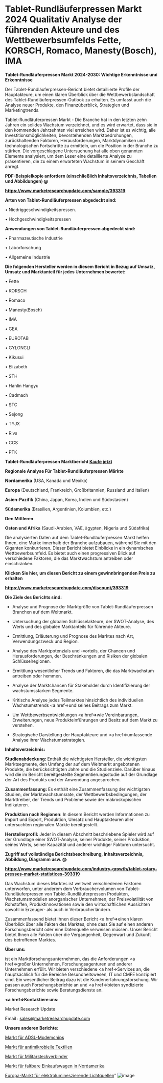 # Tablet-Rundläuferpressen Markt 2024 Qualitativ Analyse der führenden Akteure und des Wettbewerbsumfelds Fette, KORSCH, Romaco, Manesty(Bosch), IMA

<strong>Tablet-Rundläuferpressen Markt 2024-2030: Wichtige Erkenntnisse und Erkenntnisse</strong>

Der Tablet-Rundläuferpressen-Bericht bietet detaillierte Profile der Hauptakteure, um einen klaren Überblick über die Wettbewerbslandschaft des Tablet-Rundläuferpressen-Outlook zu erhalten. Es umfasst auch die Analyse neuer Produkte, den Finanzüberblick, Strategien und Marketingtrends.

Tablet-Rundläuferpressen Markt - Die Branche hat in den letzten zehn Jahren ein solides Wachstum verzeichnet, und es wird erwartet, dass sie in den kommenden Jahrzehnten viel erreichen wird. Daher ist es wichtig, alle Investitionsmöglichkeiten, bevorstehenden Marktbedrohungen, zurückhaltenden Faktoren, Herausforderungen, Marktdynamiken und technologischen Fortschritte zu ermitteln, um die Position in der Branche zu stärken. Die vorgeschlagene Untersuchung hat alle oben genannten Elemente analysiert, um dem Leser eine detaillierte Analyse zu präsentieren, die zu einem erwarteten Wachstum in seinem Geschäft anregt.



<strong><b>PDF-Beispielkopie anfordern (einschließlich Inhaltsverzeichnis, Tabellen und Abbildungen) @ </b></strong>

<strong><a href=https://www.marketresearchupdate.com/sample/393319>

<strong>https://www.marketresearchupdate.com/sample/393319</u></a></strong></strong>



<strong>Arten von Tablet-Rundläuferpressen abgedeckt sind:</strong>

• Niedriggeschwindigkeitspressen.

• Hochgeschwindigkeitspressen



<strong>Anwendungen von Tablet-Rundläuferpressen abgedeckt sind:</strong>

• Pharmazeutische Industrie

• Laborforschung

• Allgemeine Industrie



<strong>Die folgenden Hersteller werden in diesem Bericht in Bezug auf Umsatz, Umsatz und Marktanteil für jedes Unternehmen bewertet:</strong>

• Fette

• KORSCH

• Romaco

• Manesty(Bosch)

• IMA

• GEA

• EUROTAB

• GYLONGLI

• Kikusui

• Elizabeth

• STH

• Hanlin Hangyu

• Cadmach

• STC

• Sejong

• TYJX

• Riva

• CCS

• PTK



<strong>Tablet-Rundläuferpressen Marktbericht <a href=https://www.marketresearchupdate.com/buynow/393319>Kaufe jetzt</a></strong>



<strong>Regionale Analyse Für Tablet-Rundläuferpressen Märkte</strong>



<strong>Nordamerika</strong> (USA, Kanada und Mexiko)



<strong>Europa</strong> (Deutschland, Frankreich, Großbritannien, Russland und Italien)



<strong>Asien-Pazifik</strong> (China, Japan, Korea, Indien und Südostasien)



<strong>Südamerika</strong> (Brasilien, Argentinien, Kolumbien, etc.)



<strong>Den Mittleren</strong> 

<strong>Osten und Afrika</strong> (Saudi-Arabien, VAE, ägypten, Nigeria und Südafrika)

Die analysierten Daten auf dem Tablet-Rundläuferpressen Markt helfen Ihnen, eine Marke innerhalb der Branche aufzubauen, während Sie mit den Giganten konkurrieren. Dieser Bericht bietet Einblicke in ein dynamisches Wettbewerbsumfeld. Es bietet auch einen progressiven Blick auf verschiedene Faktoren, die das Marktwachstum antreiben oder einschränken.



<strong>Klicken Sie hier, um diesen Bericht zu einem gewinnbringenden Preis zu erhalten
</strong>

<strong><a href=https://www.marketresearchupdate.com/discount/393319>https://www.marketresearchupdate.com/discount/393319</b></u></strong></a>



<strong>Die Ziele des Berichts sind:</strong>

- Analyse und Prognose der Marktgröße von Tablet-Rundläuferpressen Branchen auf dem Weltmarkt.

- Untersuchung der globalen Schlüsselakteure, der SWOT-Analyse, des Werts und des globalen Marktanteils für führende Akteure.

- Ermittlung, Erläuterung und Prognose des Marktes nach Art, Verwendungszweck und Region.

- Analyse des Marktpotenzials und -vorteils, der Chancen und Herausforderungen, der Beschränkungen und Risiken der globalen Schlüsselregionen.

- Ermittlung wesentlicher Trends und Faktoren, die das Marktwachstum antreiben oder hemmen.

- Analyse der Marktchancen für Stakeholder durch Identifizierung der wachstumsstarken Segmente.

- Kritische Analyse jedes Teilmarktes hinsichtlich des individuellen Wachstumstrends <a href=>und</a> seines Beitrags zum Markt.

- Um Wettbewerbsentwicklungen <a href=>wie</a> Vereinbarungen, Erweiterungen, neue Produkteinführungen und Besitz auf dem Markt zu verstehen.

- Strategische Darstellung der Hauptakteure und <a href=>umfas</a>sende Analyse ihrer Wachstumsstrategien.



<strong>Inhaltsverzeichnis:</strong>



<strong>Studienabdeckung:</strong> Enthält die wichtigsten Hersteller, die wichtigsten Marktsegmente, den Umfang der auf dem Weltmarkt angebotenen Produkte, die berücksichtigten Jahre und die Studienziele. Darüber hinaus wird die im Bericht bereitgestellte Segmentierungsstudie auf der Grundlage der Art des Produkts und der Anwendung angesprochen.



<strong>Zusammenfassung:</strong> Es enthält eine Zusammenfassung der wichtigsten Studien, der Marktwachstumsrate, der Wettbewerbsbedingungen, der Markttreiber, der Trends und Probleme sowie der makroskopischen Indikatoren.



<strong>Produktion nach Regionen:</strong> In diesem Bericht werden Informationen zu Import und Export, Produktion, Umsatz und Hauptakteuren aller untersuchten regionalen Märkte bereitgestellt.



<strong>Herstellerprofil:</strong> Jeder in diesem Abschnitt beschriebene Spieler wird auf der Grundlage einer SWOT-Analyse, seiner Produkte, seiner Produktion, seines Werts, seiner Kapazität und anderer wichtiger Faktoren untersucht.



<strong><b>Zugriff auf vollständige Berichtsbeschreibung, Inhaltsverzeichnis, Abbildung, Diagramm usw. @ </b></strong>

<strong><a href=https://www.marketresearchupdate.com/industry-growth/tablet-rotary-presses-market-statistices-393319>https://www.marketresearchupdate.com/industry-growth/tablet-rotary-presses-market-statistices-393319</a></strong>

Das Wachstum dieses Marktes ist weltweit verschiedenen Faktoren unterworfen, unter anderem dem Verbrauchervolumen von Tablet-Rundläuferpressen von Tablet-Rundläuferpressen Produkten, Wachstumsmodellen anorganischer Unternehmen, der Preisvolatilität von Rohstoffen, Produktinnovationen sowie den wirtschaftlichen Aussichten sowohl in Erzeuger- als auch in Verbraucherländern.

Zusammenfassend bietet Ihnen dieser Bericht <a href=>einen</a> klaren Überblick über alle Fakten des Marktes, ohne dass Sie auf einen anderen Forschungsbericht oder eine Datenquelle verweisen müssen. Unser Bericht bietet Ihnen alle Fakten über die Vergangenheit, Gegenwart und Zukunft des betroffenen Marktes.



<strong>Über uns:</strong>

 ist ein Marktforschungsunternehmen, das die Anforderungen <a href=>großer</a> Unternehmen, Forschungsagenturen und anderer Unternehmen erfüllt. Wir bieten verschiedene <a href=>Services</a> an, die hauptsächlich für die Bereiche Gesundheitswesen, IT und CMFE konzipiert sind. Ein wesentlicher Beitrag dazu ist die Kundenerfahrungsforschung. Wir passen auch Forschungsberichte an und <a href=>bieten</a> syndizierte Forschungsberichte sowie Beratungsdienste an.



<strong><a href=>Kontaktiere uns:</a></strong>

Market Research Update

Email : sales@marketresearchupdate.com



<strong>Unsere anderen Berichte:</strong>

<a href=https://www.linkedin.com/pulse/adsl-modem-chip-market-opportunities>Markt für ADSL-Modemchips</a>

<a href=https://www.linkedin.com/pulse/antimicrobial-textiles-market-2023-analysis-growth>Markt für antimikrobielle Textilien</a>

<a href=https://www.linkedin.com/pulse/military-connectors-market-size-trends-consumption>Markt für Militärsteckverbinder</a>

<a href=https://www.linkedin.com/pulse/north-america-folding-shopping-trolley-market>Markt für faltbare Einkaufswagen in Nordamerika</a>

<a href=https://www.linkedin.com/pulse/europe-electroluminescent-light-sources-market-2023-brief>Europa-Markt für elektrolumineszierende Lichtquellen</a>"
![image](https://github.com/meghapanth/markettrends/assets/163847665/34338e1f-7e7d-42b8-8897-058303554d51)

